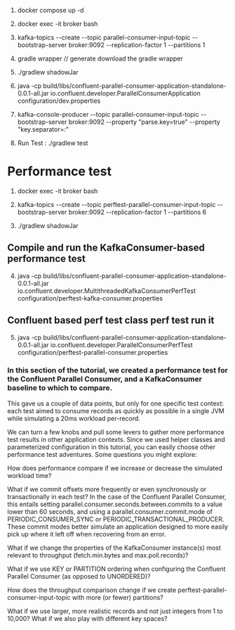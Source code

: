 1. docker compose up -d
2. docker exec -it broker bash
3. kafka-topics --create --topic parallel-consumer-input-topic --bootstrap-server broker:9092 --replication-factor 1 --partitions 1 
4. gradle wrapper  // generate download  the gradle  wrapper 
5. ./gradlew shadowJar

6. java -cp build/libs/confluent-parallel-consumer-application-standalone-0.0.1-all.jar io.confluent.developer.ParallelConsumerApplication configuration/dev.properties

7. kafka-console-producer --topic parallel-consumer-input-topic --bootstrap-server broker:9092 --property "parse.key=true" --property "key.separator=:"
8. Run Test : ./gradlew test

# Performance test 

1. docker exec -it broker bash

2. kafka-topics --create --topic perftest-parallel-consumer-input-topic --bootstrap-server broker:9092 --replication-factor 1 --partitions 6
3. ./gradlew shadowJar

## Compile and run the KafkaConsumer-based performance test

4. java -cp build/libs/confluent-parallel-consumer-application-standalone-0.0.1-all.jar io.confluent.developer.MultithreadedKafkaConsumerPerfTest configuration/perftest-kafka-consumer.properties

## Confluent based perf test class perf test run it 

5. java -cp build/libs/confluent-parallel-consumer-application-standalone-0.0.1-all.jar io.confluent.developer.ParallelConsumerPerfTest configuration/perftest-parallel-consumer.properties


### In this section of the tutorial, we created a performance test for the Confluent Parallel Consumer, and a KafkaConsumer baseline to which to compare.

This gave us a couple of data points, but only for one specific test context: each test aimed to consume records as quickly as possible in a single JVM while simulating a 20ms workload per-record.

We can turn a few knobs and pull some levers to gather more performance test results in other application contexts. Since we used helper classes and parameterized configuration in this tutorial, you can easily choose other performance test adventures. Some questions you might explore:

How does performance compare if we increase or decrease the simulated workload time?

What if we commit offsets more frequently or even synchronously or transactionally in each test? In the case of the Confluent Parallel Consumer, this entails setting parallel.consumer.seconds.between.commits to a value lower than 60 seconds, and using a parallel.consumer.commit.mode of PERIODIC_CONSUMER_SYNC or PERIODIC_TRANSACTIONAL_PRODUCER. These commit modes better simulate an application designed to more easily pick up where it left off when recovering from an error.

What if we change the properties of the KafkaConsumer instance(s) most relevant to throughput (fetch.min.bytes and max.poll.records)?

What if we use KEY or PARTITION ordering when configuring the Confluent Parallel Consumer (as opposed to UNORDERED)?

How does the throughput comparison change if we create perftest-parallel-consumer-input-topic with more (or fewer) partitions?

What if we use larger, more realistic records and not just integers from 1 to 10,000? What if we also play with different key spaces?
